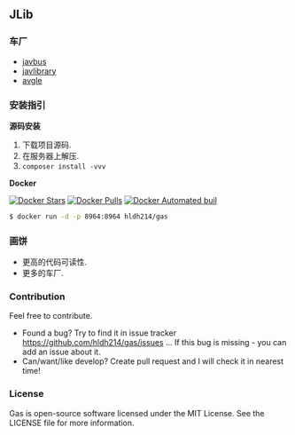 ## JLib

### 车厂

* [javbus](https://www.javbus.com/)
* [javlibrary](http://www.javlibrary.com/)
* [avgle](https://avgle.io)

### 安装指引

**源码安装**

1. 下载项目源码.
2. 在服务器上解压.
3. `composer install -vvv`

**Docker**

[![Docker Stars](https://img.shields.io/docker/stars/hldh214/gas.svg)](https://hub.docker.com/r/hldh214/gas/)
[![Docker Pulls](https://img.shields.io/docker/pulls/hldh214/gas.svg)](https://hub.docker.com/r/hldh214/gas/)
[![Docker Automated buil](https://img.shields.io/docker/automated/hldh214/gas.svg)](https://hub.docker.com/r/hldh214/gas/)

``` sh
$ docker run -d -p 8964:8964 hldh214/gas
```

### 画饼

* 更高的代码可读性.
* 更多的车厂.

### Contribution

Feel free to contribute.

* Found a bug? Try to find it in issue tracker https://github.com/hldh214/gas/issues ... If this bug is missing - you can add an issue about it.
* Can/want/like develop? Create pull request and I will check it in nearest time! 


### License

Gas is open-source software licensed under the MIT License. See the LICENSE file for more information.

